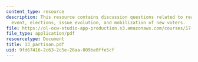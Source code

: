 ```yaml
---
content_type: resource
description: This resource contains discussion questions related to realignments,cataclysmic
  event, elections, issue evolution, and mobilization of new voters.
file: https://ol-ocw-studio-app-production.s3.amazonaws.com/courses/17-951-special-graduate-topic-in-political-science-political-behavior-fall-2005/9fd674162c632c5e26aa809be0ffe5cf_13_partisan.pdf
file_type: application/pdf
resourcetype: Document
title: 13_partisan.pdf
uid: 9fd67416-2c63-2c5e-26aa-809be0ffe5cf
---
```

